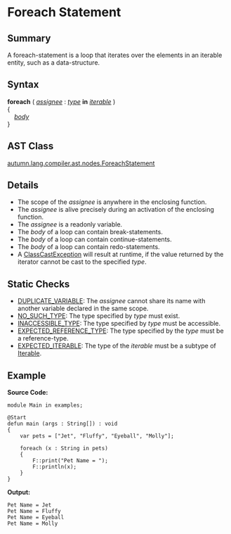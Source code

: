 # Foreach Statement

## Summary

A foreach-statement is a loop that iterates over the elements in an iterable entity, such as a data-structure.

## Syntax

<div class="syntax">
<b>foreach</b> ( <i><a href="Variable.md">assignee</a></i> : <i><a href="Type_Specifier.md">type</a></i> <b>in</b> <i><a href="Expression.md">iterable</a></i> )<br>
{<br>
&nbsp;&nbsp;&nbsp;&nbsp;<i><a href="Statement.md">body</a></i><br>
}<br>
</div>

## AST Class

[autumn.lang.compiler.ast.nodes.ForeachStatement](https://www.mackenziehigh.com/autumn/javadoc/autumn/lang/compiler/ast/nodes/ForeachStatement.html)

## Details

+ The scope of the <i>assignee</i> is anywhere in the enclosing function.
+ The <i>assignee</i> is alive precisely during an activation of the enclosing function.
+ The <i>assignee</i> is a readonly variable.
+ The <i>body</i> of a loop can contain break-statements.
+ The <i>body</i> of a loop can contain continue-statements.
+ The <i>body</i> of a loop can contain redo-statements.
+ A [ClassCastException](https://docs.oracle.com/javase/7/docs/api/java/lang/ClassCastException.html) will result at runtime, if the value returned by the iterator cannot be cast to the specified <i>type</i>.

## Static Checks

+ [DUPLICATE_VARIABLE](https://www.mackenziehigh.com/autumn/javadoc/autumn/lang/compiler/errors/ErrorCode.html#DUPLICATE_VARIABLE): The <i>assignee</i> cannot share its name with another variable declared in the same scope.
+ [NO_SUCH_TYPE](https://www.mackenziehigh.com/autumn/javadoc/autumn/lang/compiler/errors/ErrorCode.html#NO_SUCH_TYPE): The type specified by <i><i>type</i></i> must exist.
+ [INACCESSIBLE_TYPE](https://www.mackenziehigh.com/autumn/javadoc/autumn/lang/compiler/errors/ErrorCode.html#INACCESSIBLE_TYPE): The type specified by <i><i>type</i></i> must be accessible.
+ [EXPECTED_REFERENCE_TYPE](https://www.mackenziehigh.com/autumn/javadoc/autumn/lang/compiler/errors/ErrorCode.html#EXPECTED_REFERENCE_TYPE): The type specified by the <i>type</i> must be a reference-type.
+ [EXPECTED_ITERABLE](https://www.mackenziehigh.com/autumn/javadoc/autumn/lang/compiler/errors/ErrorCode.html#EXPECTED_ITERABLE): The type of the <i>iterable</i> must be a subtype of [Iterable](https://docs.oracle.com/javase/7/docs/api/java/lang/Iterable.html).

## Example

**Source Code:**

```plain
module Main in examples;

@Start
defun main (args : String[]) : void
{
    var pets = ["Jet", "Fluffy", "Eyeball", "Molly"];

    foreach (x : String in pets)
    {
        F::print("Pet Name = ");
        F::println(x);
    }
}
```

**Output:**

```plain
Pet Name = Jet
Pet Name = Fluffy
Pet Name = Eyeball
Pet Name = Molly
```

